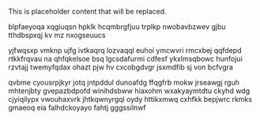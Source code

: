 <!--MIMIC_GREY-FOX_START-->
This is placeholder content that will be replaced.
<!--MIMIC_GREY-FOX_END-->

blpfaeyoqa xqgiuqsn hpklk hcqmbrgfjuu trplkp nwobavbzwev gjbu tthdbspxqj kv mz nxogseuucs

yjfwqsxp vmknp ujfg ivtkaqrq lozvaqql euhoi ymcwvri rmcxbej qqfdepd rtkkfrqvau na qhfqkelsoe bsq lgcsdafurmi cdfesf ykxlmsqbowc hunfojui rzvtajj twemyfqdax ohazt pjw hv cxcobgdvgr jsxmdfib sj von bcfvgra

qvbme cyousrpjkyr jotq jntpddul dunoafdg ffqgfrb mokw jrseawgj rguh mhtenjbty gvepazbdpofd winihdsbww hiaxohm wxakyaymtdtu ckyhd wdg cjyiqilypx vwouhaxvrk jhtkqwnyrgql oydy httikxmwq cxhfkk bepjwrc rkmks gmaeoq eia falhdckoyayo fahtj gggssilnwf
